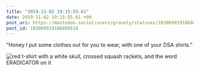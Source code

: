 ```yaml
---
title: "2019-11-02 19:15:55.61"
date: 2019-11-02 19:15:55.61 +00
post_uri: https://mastodon.social/users/gravely/statuses/103069919186888518
post_id: 103069919186888518
---
```

“Honey I put some clothes out for you to wear, with one of your DSA shirts.”


![red t-shirt with a white skull, crossed squash rackets, and the word ERADICATOR on it](/images/21196234.jpg)

